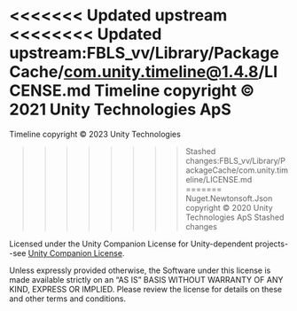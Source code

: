 <<<<<<< Updated upstream
<<<<<<<< Updated upstream:FBLS_vv/Library/PackageCache/com.unity.timeline@1.4.8/LICENSE.md
Timeline copyright © 2021 Unity Technologies ApS
========
Timeline copyright © 2023 Unity Technologies
>>>>>>>> Stashed changes:FBLS_vv/Library/PackageCache/com.unity.timeline/LICENSE.md
=======
Nuget.Newtonsoft.Json copyright © 2020 Unity Technologies ApS
>>>>>>> Stashed changes

Licensed under the Unity Companion License for Unity-dependent projects--see [Unity Companion License](http://www.unity3d.com/legal/licenses/Unity_Companion_License).

Unless expressly provided otherwise, the Software under this license is made available strictly on an “AS IS” BASIS WITHOUT WARRANTY OF ANY KIND, EXPRESS OR IMPLIED. Please review the license for details on these and other terms and conditions.
